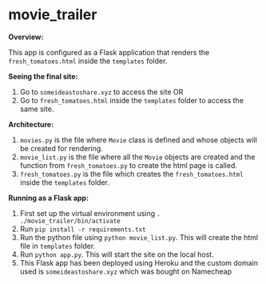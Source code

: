 # movie_trailer

**Overview:**

This app is configured as a Flask application that renders the `fresh_tomatoes.html` inside the `templates` folder.

**Seeing the final site:**

1. Go to `someideastoshare.xyz` to access the site OR
2. Go to `fresh_tomatoes.html` inside the `templates` folder to access the same site.

**Architecture:**

1. `movies.py` is the file where `Movie` class is defined and whose objects will be created for rendering.
2. `movie_list.py` is the file where all the `Movie` objects are created and the function from `fresh_tomatoes.py` to create the html page is called.
3. `fresh_tomatoes.py` is the file which creates the `fresh_tomatoes.html` inside the `templates` folder.

**Running as a Flask app:**

1. First set up the virtual environment using `. ./movie_trailer/bin/activate`
2. Run `pip install -r requirements.txt`
3. Run the python file using `python movie_list.py`. This will create the html file in `templates` folder.
4. Run `python app.py`. This will start the site on the local host.
5. This Flask app has been deployed using Heroku and the custom domain used is `someideastoshare.xyz` which was bought on Namecheap
